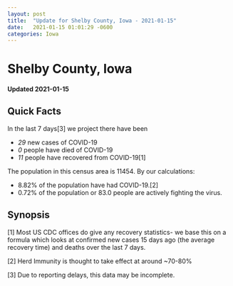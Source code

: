 ```yaml
---
layout: post
title:  "Update for Shelby County, Iowa - 2021-01-15"
date:   2021-01-15 01:01:29 -0600
categories: Iowa
---
```


# Shelby County, Iowa
#### Updated 2021-01-15

## Quick Facts

In the last 7 days[3] we project there have been
- *29* new cases of COVID-19
- *0* people have died of COVID-19
- *11* people have recovered from COVID-19[1]

The population in this census area is 11454. By our calculations:
- 8.82% of the population have had COVID-19.[2]
- 0.72% of the population or 83.0 people are actively fighting the virus.

## Synopsis




[1] Most US CDC offices do give any recovery statistics- we base this on a formula which looks at confirmed new cases
15 days ago (the average recovery time) and deaths over the last 7 days.

[2] Herd Immunity is thought to take effect at around ~70-80%

[3] Due to reporting delays, this data may be incomplete.
 
    
